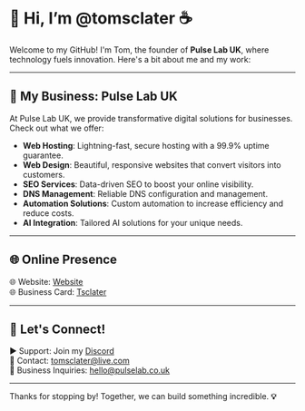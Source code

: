 # 👋 Hi, I’m @tomsclater ☕

Welcome to my GitHub! I'm Tom, the founder of **Pulse Lab UK**, where technology fuels innovation. Here's a bit about me and my work:

---

## 🚀 My Business: Pulse Lab UK

At Pulse Lab UK, we provide transformative digital solutions for businesses. Check out what we offer:

- **Web Hosting**: Lightning-fast, secure hosting with a 99.9% uptime guarantee.  
- **Web Design**: Beautiful, responsive websites that convert visitors into customers.  
- **SEO Services**: Data-driven SEO to boost your online visibility.  
- **DNS Management**: Reliable DNS configuration and management.  
- **Automation Solutions**: Custom automation to increase efficiency and reduce costs.  
- **AI Integration**: Tailored AI solutions for your unique needs.

---

## 🌐 Online Presence

🌐 Website: [Website](https://pulselab.co.uk)  
🌐 Business Card: [Tsclater](https://tomsclater.github.io)  

---

## 📢 Let's Connect!

▶ Support: Join my [Discord](https://discord.gg/J9kVfvAYeH)  
📧 Contact: [tomsclater@live.com](mailto:tomsclater@live.com)  
📧 Business Inquiries: [hello@pulselab.co.uk](mailto:hello@pulseitinnovate.uk)  

---

Thanks for stopping by! Together, we can build something incredible. **💡**
